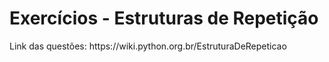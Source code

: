 # Exercícios - Estruturas de Repetição
<div> Link das questões: https://wiki.python.org.br/EstruturaDeRepeticao </div>
